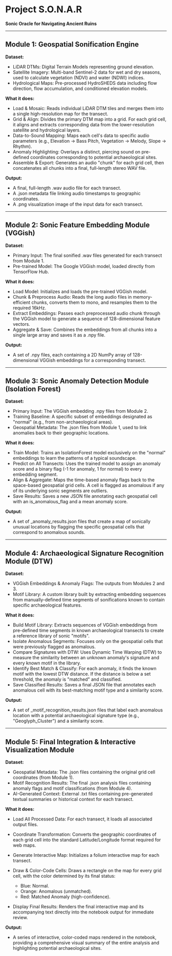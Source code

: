 # Project S.O.N.A.R

**Sonic Oracle for Navigating Ancient Ruins**

---

## Module 1: Geospatial Sonification Engine

**Dataset:**

* LiDAR DTMs: Digital Terrain Models representing ground elevation.
* Satellite Imagery: Multi-band Sentinel-2 data for wet and dry seasons, used to calculate vegetation (NDVI) and water (NDWI) indices.
* Hydrological Maps: Pre-processed HydroSHEDS data including flow direction, flow accumulation, and conditioned elevation models.

**What it does:**

* Load & Mosaic: Reads individual LiDAR DTM tiles and merges them into a single high-resolution map for the transect.
* Grid & Align: Divides the primary DTM map into a grid. For each grid cell, it aligns and extracts corresponding data from the lower-resolution satellite and hydrological layers.
* Data-to-Sound Mapping: Maps each cell's data to specific audio parameters (e.g., Elevation -> Bass Pitch, Vegetation -> Melody, Slope -> Rhythm).
* Anomaly Highlighting: Overlays a distinct, piercing sound on pre-defined coordinates corresponding to potential archaeological sites.
* Assemble & Export: Generates an audio "chunk" for each grid cell, then concatenates all chunks into a final, full-length stereo WAV file.

**Output:**

* A final, full-length .wav audio file for each transect.
* A .json metadata file linking audio timestamps to geographic coordinates.
* A .png visualization image of the input data for each transect.

---

## Module 2: Sonic Feature Embedding Module (VGGish)

**Dataset:**

* Primary Input: The final sonified .wav files generated for each transect from Module 1.
* Pre-trained Model: The Google VGGish model, loaded directly from TensorFlow Hub.

**What it does:**

* Load Model: Initializes and loads the pre-trained VGGish model.
* Chunk & Preprocess Audio: Reads the long audio files in memory-efficient chunks, converts them to mono, and resamples them to the required 16kHz.
* Extract Embeddings: Passes each preprocessed audio chunk through the VGGish model to generate a sequence of 128-dimensional feature vectors.
* Aggregate & Save: Combines the embeddings from all chunks into a single large array and saves it as a .npy file.

**Output:**

* A set of .npy files, each containing a 2D NumPy array of 128-dimensional VGGish embeddings for a corresponding transect.

---

## Module 3: Sonic Anomaly Detection Module (Isolation Forest)

**Dataset:**

* Primary Input: The VGGish embedding .npy files from Module 2.
* Training Baseline: A specific subset of embeddings designated as "normal" (e.g., from non-archaeological areas).
* Geospatial Metadata: The .json files from Module 1, used to link anomalies back to their geographic locations.

**What it does:**

* Train Model: Trains an IsolationForest model exclusively on the "normal" embeddings to learn the patterns of a typical soundscape.
* Predict on All Transects: Uses the trained model to assign an anomaly score and a binary flag (-1 for anomaly, 1 for normal) to every embedding segment.
* Align & Aggregate: Maps the time-based anomaly flags back to the space-based geospatial grid cells. A cell is flagged as anomalous if any of its underlying sonic segments are outliers.
* Save Results: Saves a new JSON file annotating each geospatial cell with an is\_anomalous\_flag and a mean anomaly score.

**Output:**

* A set of \_anomaly\_results.json files that create a map of sonically unusual locations by flagging the specific geospatial cells that correspond to anomalous sounds.

---

## Module 4: Archaeological Signature Recognition Module (DTW)

**Dataset:**

* VGGish Embeddings & Anomaly Flags: The outputs from Modules 2 and 3.
* Motif Library: A custom library built by extracting embedding sequences from manually-defined time segments of sonifications known to contain specific archaeological features.

**What it does:**

* Build Motif Library: Extracts sequences of VGGish embeddings from pre-defined time segments in known archaeological transects to create a reference library of sonic "motifs".
* Isolate Anomalous Segments: Focuses only on the geospatial cells that were previously flagged as anomalous.
* Compare Signatures with DTW: Uses Dynamic Time Warping (DTW) to measure the similarity between an unknown anomaly's signature and every known motif in the library.
* Identify Best Match & Classify: For each anomaly, it finds the known motif with the lowest DTW distance. If the distance is below a set threshold, the anomaly is "matched" and classified.
* Save Classified Results: Saves a final JSON file that annotates each anomalous cell with its best-matching motif type and a similarity score.

**Output:**

* A set of \_motif\_recognition\_results.json files that label each anomalous location with a potential archaeological signature type (e.g., "Geoglyph\_Cluster") and a similarity score.

---

## Module 5: Final Integration & Interactive Visualization Module

**Dataset:**

* Geospatial Metadata: The .json files containing the original grid cell coordinates (from Module 1).
* Motif Recognition Results: The final .json analysis files containing anomaly flags and motif classifications (from Module 4).
* AI-Generated Context: External .txt files containing pre-generated textual summaries or historical context for each transect.

**What it does:**

* Load All Processed Data: For each transect, it loads all associated output files.
* Coordinate Transformation: Converts the geographic coordinates of each grid cell into the standard Latitude/Longitude format required for web maps.
* Generate Interactive Map: Initializes a folium interactive map for each transect.
* Draw & Color-Code Cells: Draws a rectangle on the map for every grid cell, with the color determined by its final status:

  * Blue: Normal.
  * Orange: Anomalous (unmatched).
  * Red: Matched Anomaly (high-confidence).
* Display Final Results: Renders the final interactive map and its accompanying text directly into the notebook output for immediate review.

**Output:**

* A series of interactive, color-coded maps rendered in the notebook, providing a comprehensive visual summary of the entire analysis and highlighting potential archaeological sites.
